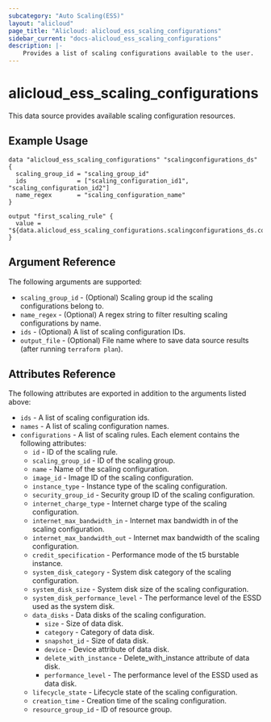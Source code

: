 ```yaml
---
subcategory: "Auto Scaling(ESS)"
layout: "alicloud"
page_title: "Alicloud: alicloud_ess_scaling_configurations"
sidebar_current: "docs-alicloud_ess_scaling_configurations"
description: |-
    Provides a list of scaling configurations available to the user.
---
```


# alicloud_ess_scaling_configurations

This data source provides available scaling configuration resources. 

## Example Usage

```
data "alicloud_ess_scaling_configurations" "scalingconfigurations_ds" {
  scaling_group_id = "scaling_group_id"
  ids              = ["scaling_configuration_id1", "scaling_configuration_id2"]
  name_regex       = "scaling_configuration_name"
}

output "first_scaling_rule" {
  value = "${data.alicloud_ess_scaling_configurations.scalingconfigurations_ds.configurations.0.id}"
}
```

## Argument Reference

The following arguments are supported:

* `scaling_group_id` - (Optional) Scaling group id the scaling configurations belong to.
* `name_regex` - (Optional) A regex string to filter resulting scaling configurations by name.
* `ids` - (Optional) A list of scaling configuration IDs.
* `output_file` - (Optional) File name where to save data source results (after running `terraform plan`).

## Attributes Reference

The following attributes are exported in addition to the arguments listed above:

* `ids` - A list of scaling configuration ids.
* `names` - A list of scaling configuration names.
* `configurations` - A list of scaling rules. Each element contains the following attributes:
  * `id` - ID of the scaling rule.
  * `scaling_group_id` - ID of the scaling group.
  * `name` - Name of the scaling configuration.
  * `image_id` - Image ID of the scaling configuration.
  * `instance_type` - Instance type of the scaling configuration.
  * `security_group_id` - Security group ID of the scaling configuration.
  * `internet_charge_type` - Internet charge type of the scaling configuration.
  * `internet_max_bandwidth_in` - Internet max bandwidth in of the scaling configuration.
  * `internet_max_bandwidth_out` - Internet max bandwidth of the scaling configuration.
  * `credit_specification` - Performance mode of the t5 burstable instance.
  * `system_disk_category` - System disk category of the scaling configuration.
  * `system_disk_size` - System disk size of the scaling configuration.
  * `system_disk_performance_level` - The performance level of the ESSD used as the system disk.
  * `data_disks` - Data disks of the scaling configuration.
    * `size` - Size of data disk.
    * `category` - Category of data disk.
    * `snapshot_id` - Size of data disk.
    * `device` - Device attribute of data disk.
    * `delete_with_instance` - Delete_with_instance attribute of data disk.
    * `performance_level` - The performance level of the ESSD used as data disk.
  * `lifecycle_state` - Lifecycle state of the scaling configuration.
  * `creation_time` - Creation time of the scaling configuration.
  * `resource_group_id` - ID of resource group.
  
